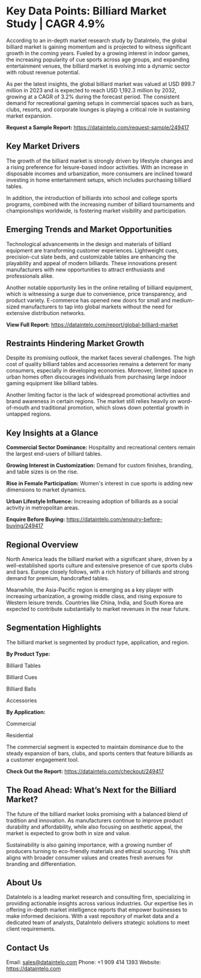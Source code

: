 # Key Data Points: Billiard Market Study | CAGR 4.9%

According to an in-depth market research study by DataIntelo, the global billiard market is gaining momentum and is projected to witness significant growth in the coming years. Fueled by a growing interest in indoor games, the increasing popularity of cue sports across age groups, and expanding entertainment venues, the billiard market is evolving into a dynamic sector with robust revenue potential.

As per the latest insights, the global billiard market was valued at USD 899.7 million in 2023 and is expected to reach USD 1,192.3 million by 2032, growing at a CAGR of 3.2% during the forecast period. The consistent demand for recreational gaming setups in commercial spaces such as bars, clubs, resorts, and corporate lounges is playing a critical role in sustaining market expansion.

**Request a Sample Report:** https://dataintelo.com/request-sample/249417

## Key Market Drivers

The growth of the billiard market is strongly driven by lifestyle changes and a rising preference for leisure-based indoor activities. With an increase in disposable incomes and urbanization, more consumers are inclined toward investing in home entertainment setups, which includes purchasing billiard tables.

In addition, the introduction of billiards into school and college sports programs, combined with the increasing number of billiard tournaments and championships worldwide, is fostering market visibility and participation.

## Emerging Trends and Market Opportunities

Technological advancements in the design and materials of billiard equipment are transforming customer experiences. Lightweight cues, precision-cut slate beds, and customizable tables are enhancing the playability and appeal of modern billiards. These innovations present manufacturers with new opportunities to attract enthusiasts and professionals alike.

Another notable opportunity lies in the online retailing of billiard equipment, which is witnessing a surge due to convenience, price transparency, and product variety. E-commerce has opened new doors for small and medium-sized manufacturers to tap into global markets without the need for extensive distribution networks.

**View Full Report:** https://dataintelo.com/report/global-billiard-market

## Restraints Hindering Market Growth

Despite its promising outlook, the market faces several challenges. The high cost of quality billiard tables and accessories remains a deterrent for many consumers, especially in developing economies. Moreover, limited space in urban homes often discourages individuals from purchasing large indoor gaming equipment like billiard tables.

Another limiting factor is the lack of widespread promotional activities and brand awareness in certain regions. The market still relies heavily on word-of-mouth and traditional promotion, which slows down potential growth in untapped regions.

## Key Insights at a Glance

**Commercial Sector Dominance:** Hospitality and recreational centers remain the largest end-users of billiard tables.

**Growing Interest in Customization:** Demand for custom finishes, branding, and table sizes is on the rise.

**Rise in Female Participation:** Women's interest in cue sports is adding new dimensions to market dynamics.

**Urban Lifestyle Influence:** Increasing adoption of billiards as a social activity in metropolitan areas.

**Enquire Before Buying:** https://dataintelo.com/enquiry-before-buying/249417

## Regional Overview

North America leads the billiard market with a significant share, driven by a well-established sports culture and extensive presence of cue sports clubs and bars. Europe closely follows, with a rich history of billiards and strong demand for premium, handcrafted tables.

Meanwhile, the Asia-Pacific region is emerging as a key player with increasing urbanization, a growing middle class, and rising exposure to Western leisure trends. Countries like China, India, and South Korea are expected to contribute substantially to market revenues in the near future.

## Segmentation Highlights

The billiard market is segmented by product type, application, and region.

**By Product Type:**

Billiard Tables

Billiard Cues

Billiard Balls

Accessories

**By Application:**

Commercial

Residential

The commercial segment is expected to maintain dominance due to the steady expansion of bars, clubs, and sports centers that feature billiards as a customer engagement tool.

**Check Out the Report:** https://dataintelo.com/checkout/249417

## The Road Ahead: What’s Next for the Billiard Market?

The future of the billiard market looks promising with a balanced blend of tradition and innovation. As manufacturers continue to improve product durability and affordability, while also focusing on aesthetic appeal, the market is expected to grow both in size and value.

Sustainability is also gaining importance, with a growing number of producers turning to eco-friendly materials and ethical sourcing. This shift aligns with broader consumer values and creates fresh avenues for branding and differentiation.

## About Us

DataIntelo is a leading market research and consulting firm, specializing in providing actionable insights across various industries. Our expertise lies in offering in-depth market intelligence reports that empower businesses to make informed decisions. With a vast repository of market data and a dedicated team of analysts, DataIntelo delivers strategic solutions to meet client requirements.

## Contact Us

Email: sales@dataintelo.com
Phone: +1 909 414 1393
Website: https://dataintelo.com
